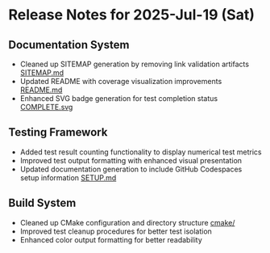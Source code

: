 # Release Notes for 2025-Jul-19 (Sat)

## Documentation System

- Cleaned up SITEMAP generation by removing link validation artifacts [SITEMAP.md](../../../SITEMAP.md)
- Updated README with coverage visualization improvements [README.md](../../../README.md)
- Enhanced SVG badge generation for test completion status [COMPLETE.svg](../../../COMPLETE.svg)

## Testing Framework

- Added test result counting functionality to display numerical test metrics
- Improved test output formatting with enhanced visual presentation
- Updated documentation generation to include GitHub Codespaces setup information [SETUP.md](../../../SETUP.md)

## Build System

- Cleaned up CMake configuration and directory structure [cmake/](../../../cmake/)
- Improved test cleanup procedures for better test isolation
- Enhanced color output formatting for better readability